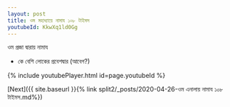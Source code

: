 ```yaml
---
layout: post
title: ওম মহাধ্যায়ে নামায ১০৮ টাইমস
youtubeId: KkwXq1ld0Gg
---
```

 
 
 ওম প্রজা দ্বারায় নামায  
 
 -  কে বেশি লোকের প্রবেশদ্বার (আবেগ?) 
 
  
 
  
 
 
 
 
 
 


{% include youtubePlayer.html id=page.youtubeId %}
 
[Next]({{ site.baseurl }}{% link  split2/_posts/2020-04-26-ওম এনালায় নামায ১০৮ টাইমস.md%})
 
